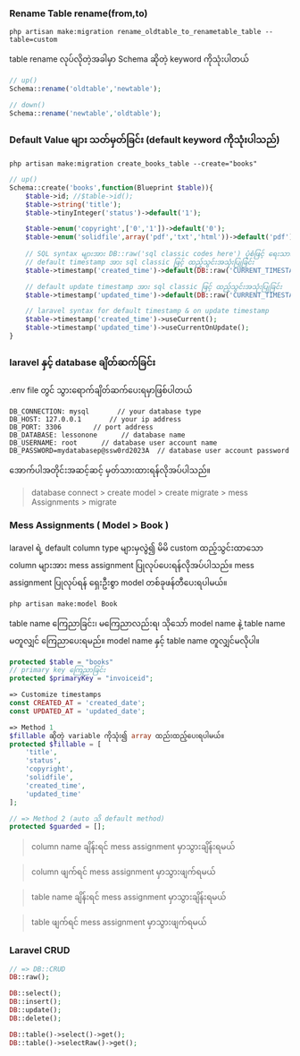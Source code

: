 ### Rename Table rename(from,to)
```shell
php artisan make:migration rename_oldtable_to_renametable_table --table=custom
```
table rename လုပ်လိုတဲ့အခါမှာ Schema ဆိုတဲ့ keyword ကိုသုံးပါတယ်
```php
// up()
Schema::rename('oldtable','newtable');

// down()
Schema::rename('newtable','oldtable');
```
### Default Value များ သတ်မှတ်ခြင်း (default keyword ကိုသုံးပါသည်)
```shell
php artisan make:migration create_books_table --create="books"
```
```php
// up()
Schema::create('books',function(Blueprint $table)){
    $table->id; //$table->id();
    $table->string('title');
    $table->tinyInteger('status')->default('1');

    $table->enum('copyright',['0','1'])->default('0');
    $table->enum('solidfile',array('pdf','txt','html'))->default('pdf');
    
    // SQL syntax များအား DB::raw('sql classic codes here') ပုံစံဖြင့် ရေးသားနိုင်သည်။
    // default timestamp အား sql classic ဖြင့် ထည့်သွင်းအသုံးပြုခြင်း
    $table->timestamp('created_time')->default(DB::raw('CURRENT_TIMESTAMP'));

    // default update timestamp အား sql classic ဖြင့် ထည့်သွင်းအသုံးပြုခြင်း
    $table->timestamp('updated_time')->default(DB::raw('CURRENT_TIMESTAMP ON UPDATE CURRENT_TIMESTAMP'));

    // laravel syntax for default timestamp & on update timestamp
    $table->timestamp('created_time')->useCurrent();
    $table->timestamp('updated_time')->useCurrentOnUpdate();
}
```
### laravel နှင့် database ချိတ်ဆက်ခြင်း <database connect>
.env file တွင် သွားရောက်ချိတ်ဆက်ပေးရမှာဖြစ်ပါတယ်
```.env
DB_CONNECTION: mysql       // your database type
DB_HOST: 127.0.0.1       // your ip address
DB_PORT: 3306        // port address  
DB_DATABASE: lessonone      // database name
DB_USERNAME: root      // database user account name
DB_PASSWORD=mydatabasep@ssw0rd2023A  // database user account password
```
အောက်ပါအတိုင်းအဆင့်ဆင့် မှတ်သားထားရန်လိုအပ်ပါသည်။

> database connect > create model > create migrate > mess Assignments > migrate

### Mess Assignments ( Model > Book )
laravel ရဲ့ default column type များမှလွဲ၍ မိမိ custom ထည့်သွင်းထာသော column များအား mess assignment ပြုလုပ်ပေးရန်လိုအပ်ပါသည်။
mess assignment ပြုလုပ်ရန် ရှေးဦးစွာ model တစ်ခုဖန်တီပေးရပါမယ်။
```shell
php artisan make:model Book
```

table name ကြေညာခြင်း၊ မကြေညာလည်းရ၊ သိုသော် model name နဲ့ table name မတူလျှင် ကြေညာပေးရမည်။
model name နှင့် table name တူလျှင်မလိုပါ။
```php
protected $table = "books"
// primary key ကြေညာခြင်း
protected $primaryKey = "invoiceid";

=> Customize timestamps
const CREATED_AT = 'created_date';
const UPDATED_AT = 'updated_date';

=> Method 1
$fillable ဆိုတဲ့ variable ကိုသုံး၍ array ထည်းထည့်ပေးရပါမယ်။
protected $fillable = [
    'title',
    'status',
    'copyright',
    'solidfile',
    'created_time',
    'updated_time'
];

// => Method 2 (auto သိ default method)
protected $guarded = [];
```
> column name ချိန်းရင် mess assignment မှာသွားချိန်းရမယ် 

> column ဖျက်ရင် mess assignment မှာသွားဖျက်ရမယ်

> table name ချိန်းရင် mess assignment မှာသွားချိန်းရမယ် 

> table ဖျက်ရင် mess assignment မှာသွားဖျက်ရမယ်

### Laravel CRUD 
```php
// => DB::CRUD
DB::raw();

DB::select();  
DB::insert(); 
DB::update();
DB::delete();

DB::table()->select()->get();
DB::table()->selectRaw()->get();
```